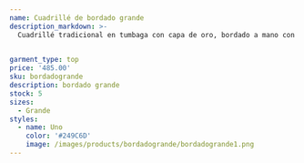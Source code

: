```yaml
---
name: Cuadrillé de bordado grande
description_markdown: >-
  Cuadrillé tradicional en tumbaga con capa de oro, bordado a mano con hilaza de algodón

  
garment_type: top
price: '485.00'
sku: bordadogrande
description: bordado grande
stock: 5
sizes:
  - Grande
styles:
  - name: Uno
    color: '#249C6D'
    image: /images/products/bordadogrande/bordadogrande1.png
---
```



